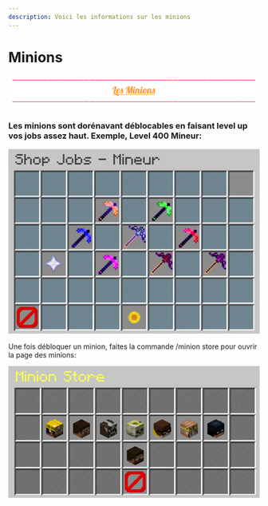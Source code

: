 ```yaml
---
description: Voici les informations sur les minions
---
```


# Minions



![](../.gitbook/assets/capture-decran-2021-03-15-154438.png)

### **Les minions sont dorénavant déblocables en faisant level up vos jobs assez haut. Exemple, Level 400 Mineur:**

![](../.gitbook/assets/capture-decran-2021-03-15-154422.png)

Une fois débloquer un minion, faites la commande /minion store pour ouvrir la page des minions:

![](../.gitbook/assets/capture-decran-2021-03-15-154847.png)







